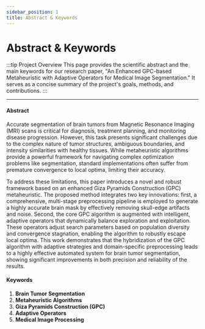 ```yaml
---
sidebar_position: 1
title: Abstract & Keywords
---
```


# Abstract & Keywords

:::tip Project Overview
This page provides the scientific abstract and the main keywords for our research paper, "An Enhanced GPC-based Metaheuristic with Adaptive Operators for Medical Image Segmentation." It serves as a concise summary of the project's goals, methods, and contributions.
:::

---

#### **Abstract**

Accurate segmentation of brain tumors from Magnetic Resonance Imaging (MRI) scans is critical for diagnosis, treatment planning, and monitoring disease progression. However, this task presents significant challenges due to the complex nature of tumor structures, ambiguous boundaries, and intensity similarities with healthy tissues. While metaheuristic algorithms provide a powerful framework for navigating complex optimization problems like segmentation, standard implementations often suffer from premature convergence to local optima, limiting their accuracy.

To address these limitations, this paper introduces a novel and robust framework based on an enhanced Giza Pyramids Construction (GPC) metaheuristic. The proposed method integrates two key innovations: first, a comprehensive, multi-stage preprocessing pipeline is employed to generate a highly accurate brain mask by effectively removing skull-edge artifacts and noise. Second, the core GPC algorithm is augmented with intelligent, adaptive operators that dynamically balance exploration and exploitation. These operators adjust search parameters based on population diversity and convergence stagnation, enabling the algorithm to robustly escape local optima. This work demonstrates that the hybridization of the GPC algorithm with adaptive strategies and domain-specific preprocessing leads to a highly effective automated system for brain tumor segmentation, showing significant improvements in both precision and reliability of the results.

#### **Keywords**

1.  **Brain Tumor Segmentation**
2.  **Metaheuristic Algorithms**
3.  **Giza Pyramids Construction (GPC)**
4.  **Adaptive Operators**
5.  **Medical Image Processing**
